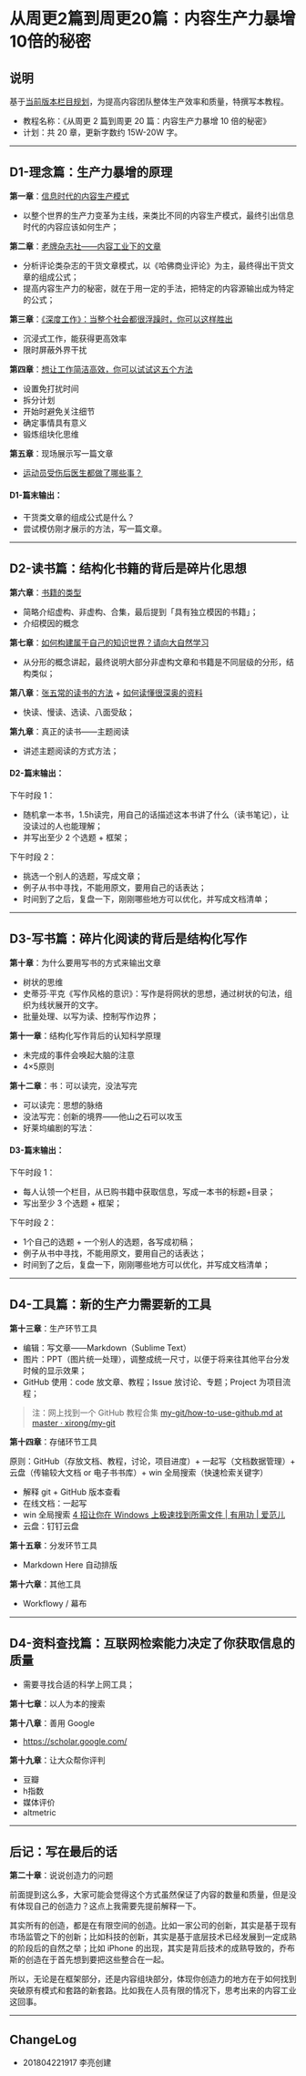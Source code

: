 # 从周更2篇到周更20篇：内容生产力暴增10倍的秘密

## 说明

基于[当前版本栏目规划](https://github.com/AwesomeJason/ChiliEducationReview/blob/master/_6-10TimesProductiveForces/CER-Plan.md)，为提高内容团队整体生产效率和质量，特撰写本教程。

- 教程名称：《从周更 2 篇到周更 20 篇：内容生产力暴增 10 倍的秘密》
- 计划：共 20 章，更新字数约 15W-20W 字。

----

## D1-理念篇：生产力暴增的原理

**第一章**：[信息时代的内容生产模式](https://github.com/AwesomeJason/ChiliEducationReview/blob/master/_6-10TimesProductiveForces/%E4%BF%A1%E6%81%AF%E6%97%B6%E4%BB%A3%E7%9A%84%E5%86%85%E5%AE%B9%E7%94%9F%E4%BA%A7%E6%A8%A1%E5%BC%8F.md)

- 以整个世界的生产力变革为主线，来类比不同的内容生产模式，最终引出信息时代的内容应该如何生产；

**第二章**：[老牌杂志社——内容工业下的文章](https://github.com/AwesomeJason/ChiliEducationReview/blob/master/_6-10TimesProductiveForces/%E8%80%81%E7%89%8C%E6%9D%82%E5%BF%97%E7%A4%BE%E2%80%94%E2%80%94%E5%86%85%E5%AE%B9%E5%B7%A5%E4%B8%9A%E4%B8%8B%E7%9A%84%E6%96%87%E7%AB%A0.md)

- 分析评论类杂志的干货文章模式，以《哈佛商业评论》为主，最终得出干货文章的组成公式；
- 提高内容生产力的秘密，就在于用一定的手法，把特定的内容源输出成为特定的公式；

**第三章**：[《深度工作》：当整个社会都很浮躁时，你可以这样胜出](https://github.com/AwesomeJason/ChiliEducationReview/blob/master/_6-10TimesProductiveForces/%E3%80%8A%E6%B7%B1%E5%BA%A6%E5%B7%A5%E4%BD%9C%E3%80%8B%EF%BC%9A%E5%BD%93%E6%95%B4%E4%B8%AA%E7%A4%BE%E4%BC%9A%E9%83%BD%E5%BE%88%E6%B5%AE%E8%BA%81%E6%97%B6%EF%BC%8C%E4%BD%A0%E5%8F%AF%E4%BB%A5%E8%BF%99%E6%A0%B7%E8%83%9C%E5%87%BA.md)

- 沉浸式工作，能获得更高效率
- 限时屏蔽外界干扰

**第四章**：[想让工作简洁高效，你可以试试这五个方法](https://github.com/AwesomeJason/ChiliEducationReview/blob/master/_6-10TimesProductiveForces/%E6%83%B3%E8%AE%A9%E5%B7%A5%E4%BD%9C%E7%AE%80%E6%B4%81%E9%AB%98%E6%95%88%EF%BC%8C%E4%BD%A0%E5%8F%AF%E4%BB%A5%E8%AF%95%E8%AF%95%E8%BF%99%E4%BA%94%E4%B8%AA%E6%96%B9%E6%B3%95.md)

- 设置免打扰时间
- 拆分计划
- 开始时避免关注细节
- 确定事情具有意义
- 锻炼组块化思维

**第五章**：现场展示写一篇文章

- [运动员受伤后医生都做了哪些事？](https://github.com/AwesomeJason/ChiliEducationReview/blob/master/_6-10TimesProductiveForces/%E8%BF%90%E5%8A%A8%E5%91%98%E5%8F%97%E4%BC%A4%E5%90%8E%E5%8C%BB%E7%94%9F%E9%83%BD%E5%81%9A%E4%BA%86%E5%93%AA%E4%BA%9B%E4%BA%8B%EF%BC%9F.md)

#### D1-篇末输出：

- 干货类文章的组成公式是什么？
- 尝试模仿刚才展示的方法，写一篇文章。

----

## D2-读书篇：结构化书籍的背后是碎片化思想

**第六章**：[书籍的类型](https://github.com/AwesomeJason/ChiliEducationReview/blob/master/_6-10TimesProductiveForces/%E4%B9%A6%E7%B1%8D%E7%9A%84%E7%B1%BB%E5%9E%8B.md)

- 简略介绍虚构、非虚构、合集，最后提到「具有独立模因的书籍」；
- 介绍模因的概念

**第七章**：[如何构建属于自己的知识世界？请向大自然学习](https://github.com/AwesomeJason/ChiliEducationReview/blob/master/_6-10TimesProductiveForces/%E5%A6%82%E4%BD%95%E6%9E%84%E5%BB%BA%E5%B1%9E%E4%BA%8E%E8%87%AA%E5%B7%B1%E7%9A%84%E7%9F%A5%E8%AF%86%E4%B8%96%E7%95%8C%EF%BC%9F%E8%AF%B7%E5%90%91%E5%A4%A7%E8%87%AA%E7%84%B6%E5%AD%A6%E4%B9%A0.md)

- 从分形的概念讲起，最终说明大部分非虚构文章和书籍是不同层级的分形，结构类似；

**第八章**：[张五常的读书的方法](https://github.com/AwesomeJason/ChiliEducationReview/blob/master/_6-10TimesProductiveForces/%E5%BC%A0%E4%BA%94%E5%B8%B8%E7%9A%84%E5%AD%A6%E4%B9%A0%E6%96%B9%E6%B3%95%E4%B8%BA%E4%BB%80%E4%B9%88%E5%A5%BD%EF%BC%9F%E5%9B%A0%E4%B8%BA%E7%AC%A6%E5%90%88%E4%BA%BA%E7%B1%BB%E7%9A%84%E8%AE%A4%E7%9F%A5%E5%8E%9F%E7%90%86.md) + [如何读懂很深奥的资料](https://github.com/AwesomeJason/ChiliEducationReview/blob/master/_6-10TimesProductiveForces/%E5%A6%82%E4%BD%95%E8%AF%BB%E6%87%82%E5%BE%88%E6%B7%B1%E5%A5%A5%E7%9A%84%E8%B5%84%E6%96%99.md)

- 快读、慢读、选读、八面受敌；

**第九章**：真正的读书——主题阅读

- 讲述主题阅读的方式方法；

#### D2-篇末输出：

下午时段 1：
- 随机拿一本书，1.5h读完，用自己的话描述这本书讲了什么（读书笔记），让没读过的人也能理解；
- 并写出至少 2 个选题 + 框架；

下午时段 2：
- 挑选一个别人的选题，写成文章；
- 例子从书中寻找，不能用原文，要用自己的话表达；
- 时间到了之后，复盘一下，刚刚哪些地方可以优化，并写成文档清单；

----

## D3-写书篇：碎片化阅读的背后是结构化写作

**第十章**：为什么要用写书的方式来输出文章

- 树状的思维
- 史蒂芬·平克《写作风格的意识》：写作是将网状的思想，通过树状的句法，组织为线状展开的文字。
- 批量处理、以写为读、控制写作边界；

**第十一章**：结构化写作背后的认知科学原理

- 未完成的事件会唤起大脑的注意
- 4×5原则

**第十二章**：书：可以读完，没法写完

- 可以读完：思想的脉络
- 没法写完：创新的境界——他山之石可以攻玉
- 好莱坞编剧的写法：

#### D3-篇末输出：

下午时段 1：
- 每人认领一个栏目，从已购书籍中获取信息，写成一本书的标题+目录；
- 写出至少 3 个选题 + 框架；

下午时段 2：
- 1个自己的选题 + 一个别人的选题，各写成初稿；
- 例子从书中寻找，不能用原文，要用自己的话表达；
- 时间到了之后，复盘一下，刚刚哪些地方可以优化，并写成文档清单；

----

## D4-工具篇：新的生产力需要新的工具

**第十三章**：生产环节工具

- 编辑：写文章——Markdown（Sublime Text）
- 图片：PPT（图片统一处理），调整成统一尺寸，以便于将来往其他平台分发时候的显示效果；
- GitHub 使用：code 放文章、教程；Issue 放讨论、专题；Project 为项目流程；

> 注：网上找到一个 GitHub 教程合集 [my-git/how-to-use-github.md at master · xirong/my-git](https://github.com/xirong/my-git/blob/master/how-to-use-github.md)

**第十四章**：存储环节工具

原则：GitHub（存放文档、教程，讨论，项目进度）+ 一起写（文档数据管理）+ 云盘（传输较大文档 or 电子书书库）+ win 全局搜索（快速检索关键字）

- 解释 git + GitHub 版本查看
- 在线文档：一起写
- win 全局搜索 [4 招让你在 Windows 上极速找到所需文件 | 有用功 | 爱范儿](http://www.ifanr.com/app/717888)
- 云盘：钉钉云盘

**第十五章**：分发环节工具

- Markdown Here 自动排版

**第十六章**：其他工具

- Workflowy / 幕布

----

## D4-资料查找篇：互联网检索能力决定了你获取信息的质量

- 需要寻找合适的科学上网工具；

**第十七章**：以人为本的搜索



**第十八章**：善用 Google

- https://scholar.google.com/

**第十九章**：让大众帮你评判

- 豆瓣
- h指数
- 媒体评价
- altmetric

----

## 后记：写在最后的话

**第二十章**：说说创造力的问题

前面提到这么多，大家可能会觉得这个方式虽然保证了内容的数量和质量，但是没有体现自己的创造力？这点上我需要先提前解释一下。

其实所有的创造，都是在有限空间的创造。比如一家公司的创新，其实是基于现有市场监管之下的创新；比如科技的创新，其实是基于底层技术已经发展到一定成熟的阶段后的自然之举；比如 iPhone 的出现，其实是背后技术的成熟导致的，乔布斯的创造在于首先想到要把这些整合在一起。

所以，无论是在框架部分，还是内容组块部分，体现你创造力的地方在于如何找到突破原有模式和套路的新套路。比如我在人员有限的情况下，思考出来的内容工业这回事。


----

## ChangeLog

- 201804221917 李亮创建